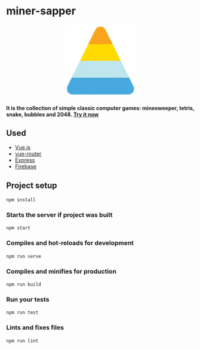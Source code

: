 # miner-sapper

<p align="center">
  <img src="public/favicons/android-icon-192x192.png" alt="miner-sapper">
</p>

#### It is the collection of simple classic computer games: minesweeper, tetris, snake, bubbles and 2048. [Try it now](http://miner-sapper.herokuapp.com)

## Used

* [Vue.js](https://vuejs.org/)
* [vue-router](https://router.vuejs.org/)
* [Express](https://expressjs.com/)
* [Firebase](https://firebase.google.com/)

## Project setup
```
npm install
```

### Starts the server if project was built
```
npm start
```

### Compiles and hot-reloads for development
```
npm run serve
```

### Compiles and minifies for production
```
npm run build
```

### Run your tests
```
npm run test
```

### Lints and fixes files
```
npm run lint
```
